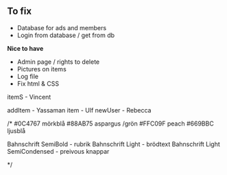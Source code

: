 **To fix**
- 
- Database for ads and members
- Login from database / get from db


**Nice to have**
- Admin page / rights to delete
- Pictures on items
- Log file
- Fix html & CSS



itemS - Vincent

addItem - Yassaman
item - Ulf
newUser - Rebecca


/*
#0C4767 mörkblå
#88AB75 aspargus /grön
#FFC09F peach
#669BBC ljusblå


Bahnschrift SemiBold - rubrik
Bahnschrift Light - brödtext
Bahnschrift Light SemiCondensed - preivous knappar


*/